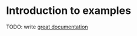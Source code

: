 # Introduction to examples

TODO: write [great documentation](http://jacobian.org/writing/great-documentation/what-to-write/)
